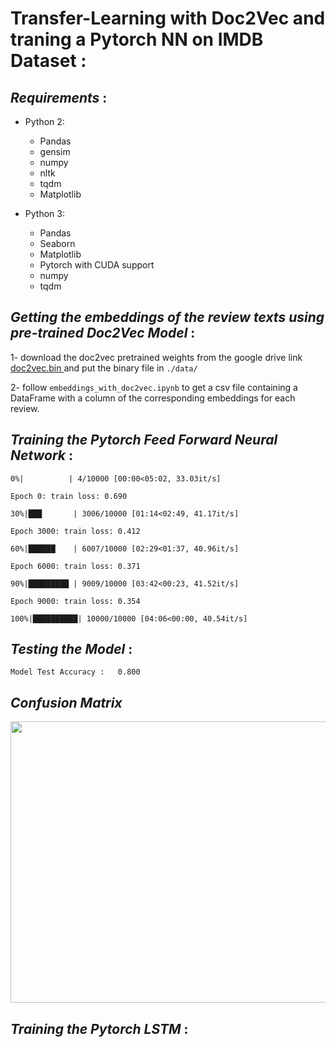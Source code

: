 # Transfer-Learning with Doc2Vec and traning a Pytorch NN on IMDB Dataset :

## ***Requirements*** :

* Python 2:
  * Pandas
  * gensim
  * numpy
  * nltk
  * tqdm
  * Matplotlib

* Python 3:
  * Pandas
  * Seaborn
  * Matplotlib
  * Pytorch with CUDA support
  * numpy
  * tqdm


## ***Getting the embeddings of the review texts using pre-trained Doc2Vec Model*** :

1- download the doc2vec pretrained weights from the google drive link <a href="https://drive.google.com/file/d/1813Css0589E6_SE-VJyW7GDaDiZNG2SR/view?usp=sharing">doc2vec.bin </a> and put the binary file in `./data/`

2- follow `embeddings_with_doc2vec.ipynb` to get a csv file containing a DataFrame with a column of the corresponding embeddings for each review.


## ***Training the Pytorch Feed Forward Neural Network*** :



`0%|          | 4/10000 [00:00<05:02, 33.03it/s]`

`Epoch 0: train loss: 0.690`

`30%|███       | 3006/10000 [01:14<02:49, 41.17it/s]`

`Epoch 3000: train loss: 0.412`

`60%|██████    | 6007/10000 [02:29<01:37, 40.96it/s]`

`Epoch 6000: train loss: 0.371`

`90%|█████████ | 9009/10000 [03:42<00:23, 41.52it/s]`

`Epoch 9000: train loss: 0.354`

`100%|██████████| 10000/10000 [04:06<00:00, 40.54it/s]`



## ***Testing the Model*** :


`
Model Test Accuracy :   0.800
`
## ***Confusion Matrix***


<p align="center">
  <kbd>
  <img width="650" height="450" src="https://user-images.githubusercontent.com/85687148/128643255-14292880-1898-4092-ba45-4752f76a1c8f.png">
  </kbd>
</p>



## ***Training the Pytorch LSTM*** :

